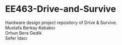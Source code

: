 # EE463-Drive-and-Survive
Hardware design project repository of Drive &amp; Survive. <br />
Mustafa Berkay Kebabcı <br />
Orhun Bera Gedik <br />
Sefer İdacı <br />
